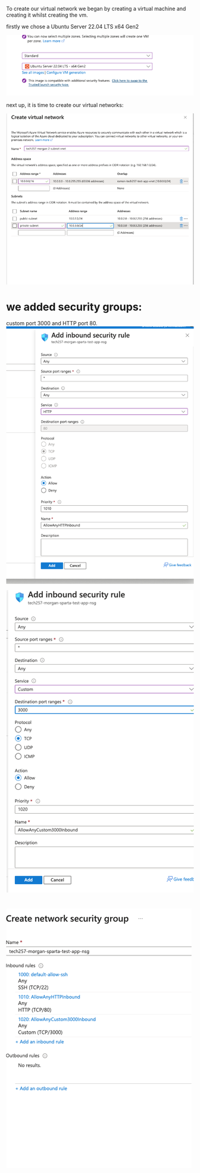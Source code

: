 

To create our virtual network we began by creating a virtual machine and creating it whilst creating the vm.


firstly we chose a Ubuntu Server 22.04 LTS x64 Gen2

![alt text](../images/multiple_zone.png)


next up, it is time to create our virtual networks: <br>


![alt text](<../images/Create virtual network.png>)


# we added security groups:

custom port 3000 and HTTP port 80.
![alt text](<../images/Add inbound security rule.png>)

![alt text](<../images/two_Add inbound security rule_2.png>)


#

![alt text](<../images/Create network security group.png>)